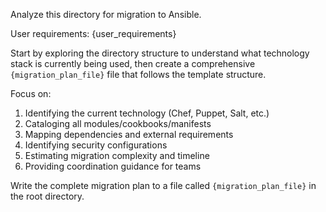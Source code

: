 Analyze this directory for migration to Ansible. 

User requirements: {user_requirements}

Start by exploring the directory structure to understand what technology stack is currently being used, then create a comprehensive `{migration_plan_file}` file that follows the template structure.

Focus on:
1. Identifying the current technology (Chef, Puppet, Salt, etc.)
2. Cataloging all modules/cookbooks/manifests
3. Mapping dependencies and external requirements
4. Identifying security configurations
5. Estimating migration complexity and timeline
6. Providing coordination guidance for teams

Write the complete migration plan to a file called `{migration_plan_file}` in the root directory.